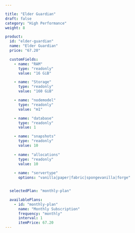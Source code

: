 ```yaml
---

title: "Elder Guardian"
draft: false
category: "High Performance"
weight: 8

product:
  id: "elder-guardian"
  name: "Elder Guardian"
  price: "67.20"

  customFields:
    - name: "RAM"
      type: "readonly"
      value: "16 GiB"

    - name: "Storage"
      type: "readonly"
      value: "160 GiB"

    - name: "nodemodel"
      type: "readonly"
      value: "m1"

    - name: "database"
      type: "readonly"
      value: 1

    - name: "snapshots"
      type: "readonly"
      value: 10
      
    - name: "allocations"
      type: "readonly"
      value: 10
      
    - name: "servertype"
      options: "vanilla|paper|fabric|spongevanilla|forge"


  selectedPlan: "monthly-plan"

  availablePlans:
    - id: "monthly-plan"
      name: "Monthly Subscription"
      frequency: "monthly"
      interval: 1
      itemPrice: 67.20
---
```

